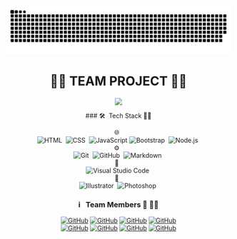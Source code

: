 ![github contribution grid snake animation](https://raw.githubusercontent.com/platane/platane/output/github-contribution-grid-snake.svg)

<h1 align="center"> 🐱‍👓 TEAM PROJECT 🐱‍💻</h1>

<center>
<a href="https://github.com/Huracan22505/30-movies-to-mars">
  <img align="center" src="https://github-readme-stats.vercel.app/api/pin/?username=Huracan22505&repo=30-movies-to-mars&theme=ayu-mirage&layout=compact" />
</a>
<p style="text-align: center;">
<span align="center">
### 🛠 &nbsp;Tech Stack 🐱‍💻

🌐 &nbsp; </br>
![HTML](https://img.shields.io/badge/-HTML-05122A?style=flat&logo=HTML5)&nbsp;
![CSS](https://img.shields.io/badge/-CSS-05122A?style=flat&logo=CSS3&logoColor=1572B6)&nbsp;
![JavaScript](https://img.shields.io/badge/-JavaScript-05122A?style=flat&logo=javascript)&nbsp;![Bootstrap](https://img.shields.io/badge/-Bootstrap-05122A?style=flat&logo=bootstrap&logoColor=563D7C)&nbsp;
![Node.js](https://img.shields.io/badge/-Node.js-05122A?style=flat&logo=node.js)&nbsp;
</br>⚙️ &nbsp; </br>
![Git](https://img.shields.io/badge/-Git-05122A?style=flat&logo=git)&nbsp;
![GitHub](https://img.shields.io/badge/-GitHub-05122A?style=flat&logo=github)&nbsp;
![Markdown](https://img.shields.io/badge/-Markdown-05122A?style=flat&logo=markdown)&nbsp;
</br>🔧 &nbsp; </br>
![Visual Studio Code](https://img.shields.io/badge/-Visual%20Studio%20Code-05122A?style=flat&logo=visual-studio-code&logoColor=007ACC)&nbsp;
</br>🎨 &nbsp; </br>
![Illustrator](https://img.shields.io/badge/-Illustrator-05122A?style=flat&logo=adobe-illustrator)&nbsp;
![Photoshop](https://img.shields.io/badge/-Photoshop-05122A?style=flat&logo=adobe-photoshop)&nbsp;

### ℹ️ &nbsp; Team Members 🐾 🐱‍🚀

<a href="https://github.com/Huracan22505">![GitHub](https://img.shields.io/badge/-Huracan4ik-05122A?style=flat&logo=github)</a>
<a href="https://github.com/Tat-Obmetitsa">![GitHub](https://img.shields.io/badge/-Tanyusha-05122A?style=flat&logo=github)</a>
<a href="https://github.com/yaroslav-uaa">![GitHub](https://img.shields.io/badge/-Yari4ek-05122A?style=flat&logo=github)</a>
<a href="https://github.com/Marinessa393">![GitHub](https://img.shields.io/badge/-Marinka-05122A?style=flat&logo=github)</a><br/>
<a href="https://github.com/Feride-Sham">![GitHub](https://img.shields.io/badge/-Ferideshe4ka-05122A?style=flat&logo=github)</a>
<a href="https://github.com/mhodunov">![GitHub](https://img.shields.io/badge/-Maksimka-05122A?style=flat&logo=github)</a>
<a href="https://github.com/VitaGladka">![GitHub](https://img.shields.io/badge/-Vitusia-05122A?style=flat&logo=github)</a>
<a href="https://github.com/Yuliya-Che">![GitHub](https://img.shields.io/badge/-Yule4ka-05122A?style=flat&logo=github)</a>
</br> </span>

